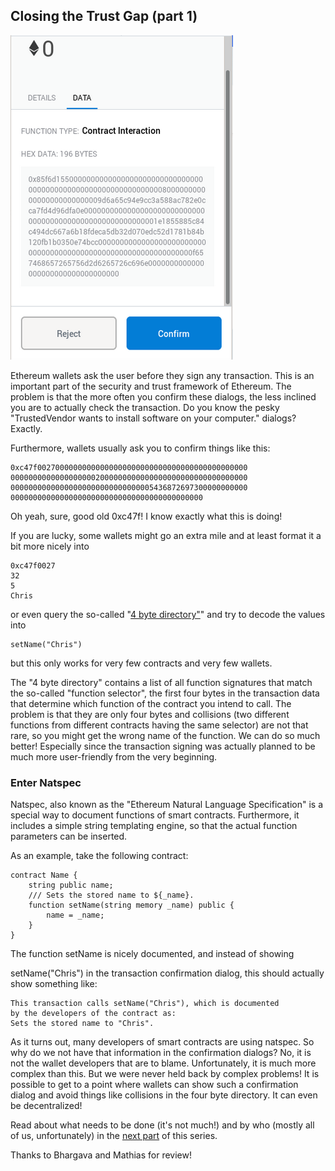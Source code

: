 ## Closing the Trust Gap (part 1)

![Confirmation Dialog](./wallet.png)

Ethereum wallets ask the user before they sign any transaction. This is an important
part of the security and trust framework of Ethereum. The problem is that the more
often you confirm these dialogs, the less inclined you are to actually check the
transaction. Do you know the pesky "TrustedVendor wants to install software on your
computer." dialogs? Exactly.

Furthermore, wallets usually ask you to confirm things like this:

    0xc47f00270000000000000000000000000000000000000000000
    00000000000000000002000000000000000000000000000000000
    00000000000000000000000000000005436872697300000000000
    0000000000000000000000000000000000000000000

Oh yeah, sure, good old 0xc47f! I know exactly what this is doing!

If you are lucky, some wallets might go an extra mile and at least format it a bit more nicely into

    0xc47f0027
    32
    5
    Chris

or even query the so-called "[4 byte directory"](https://www.4byte.directory)" and try to decode the values into

    setName("Chris")

but this only works for very few contracts and very few wallets.

The "4 byte directory" contains a list of all function signatures that match
the so-called "function selector", the first four bytes in the transaction
data that determine which function of the contract you intend to call.
The problem is that they are only four bytes and collisions
(two different functions from different contracts having the same selector)
are not that rare, so you might get the wrong name of the function.
We can do so much better! Especially since the transaction signing was
actually planned to be much more user-friendly from the very beginning.

### Enter Natspec

Natspec, also known as the "Ethereum Natural Language Specification" is a
special way to document functions of smart contracts. Furthermore, it
includes a simple string templating engine, so that the actual function
parameters can be inserted.

As an example, take the following contract:

    contract Name {
        string public name;
        /// Sets the stored name to ${_name}.
        function setName(string memory _name) public {
            name = _name;
        }
    }

The function setName is nicely documented, and instead of showing

setName("Chris") in the transaction confirmation dialog, this should actually show something like:

    This transaction calls setName("Chris"), which is documented
    by the developers of the contract as: 
    Sets the stored name to "Chris".

As it turns out, many developers of smart contracts are using natspec.
So why do we not have that information in the confirmation dialogs?
No, it is not the wallet developers that are to blame. Unfortunately,
it is much more complex than this. But we were never held back by
complex problems! It is possible to get to a point where wallets can
show such a confirmation dialog and avoid things like collisions in
the four byte directory. It can even be decentralized!

Read about what needs to be done (it's not much!) and by who
(mostly all of us, unfortunately) in the [next part](./part2) of this series.

Thanks to Bhargava and Mathias for review!